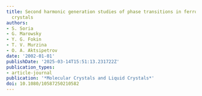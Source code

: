 ```yaml
---
title: Second harmonic generation studies of phase transitions in ferroelectric liquid
  crystals
authors:
- S. Soria
- G. Marowsky
- Y. G. Fokin
- T. V. Murzina
- O. A. Aktsipetrov
date: '2002-01-01'
publishDate: '2025-03-14T15:51:13.231722Z'
publication_types:
- article-journal
publication: '*Molecular Crystals and Liquid Crystals*'
doi: 10.1080/10587250210582
---
```

